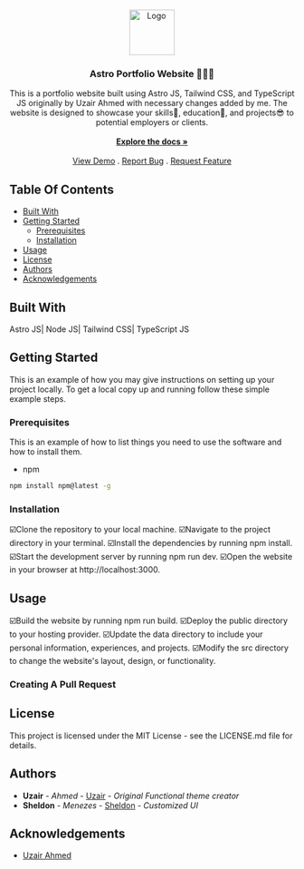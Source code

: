 <br/>
<p align="center">
  <a href="https://github.com/0X5h31d0n/ 0x5h31d0n.github.io">
    <img src="https://avatars.githubusercontent.com/u/44914786?s=280&v=4" alt="Logo" width="80" height="80">
  </a>

  <h3 align="center">Astro Portfolio Website 🧑🏻‍🚀</h3>

  <p align="center">
    This is a portfolio website built using Astro JS, Tailwind CSS, and TypeScript JS originally by Uzair Ahmed with necessary changes added by me. The website is designed to showcase your skills🌟, education🎒, and projects😎 to potential employers or clients.
    <br/>
    <br/>
    <a href="https://github.com/0X5h31d0n/ 0x5h31d0n.github.io"><strong>Explore the docs »</strong></a>
    <br/>
    <br/>
    <a href="https://sheldon.is-a.dev">View Demo</a>
    .
    <a href="https://github.com/0X5h31d0n/ 0x5h31d0n.github.io/issues">Report Bug</a>
    .
    <a href="https://github.com/0X5h31d0n/ 0x5h31d0n.github.io/issues">Request Feature</a>
  </p>
</p>



## Table Of Contents

* [Built With](#built-with)
* [Getting Started](#getting-started)
  * [Prerequisites](#prerequisites)
  * [Installation](#installation)
* [Usage](#usage)
* [License](#license)
* [Authors](#authors)
* [Acknowledgements](#acknowledgements)

## Built With

Astro JS|
Node JS|
Tailwind CSS|
TypeScript JS

## Getting Started

This is an example of how you may give instructions on setting up your project locally.
To get a local copy up and running follow these simple example steps.

### Prerequisites

This is an example of how to list things you need to use the software and how to install them.

* npm

```sh
npm install npm@latest -g
```

### Installation

☑️Clone the repository to your local machine.
☑️Navigate to the project directory in your terminal.
☑️Install the dependencies by running npm install.
☑️Start the development server by running npm run dev.
☑️Open the website in your browser at http://localhost:3000.

## Usage

☑️Build the website by running npm run build.
☑️Deploy the public directory to your hosting provider.
☑️Update the data directory to include your personal information, 
     experiences, and projects.
☑️Modify the src directory to change the website's layout, design, or functionality.

### Creating A Pull Request



## License

This project is licensed under the MIT License - see the LICENSE.md file for details.

## Authors

* **Uzair** - *Ahmed* - [Uzair](https://github.com/uzzii-21) - *Original Functional theme creator*
* **Sheldon** - *Menezes* - [Sheldon](https://github.com/0x5h31d0n) - *Customized UI*

## Acknowledgements

* [Uzair Ahmed](https://github.com/uzzii-21)
